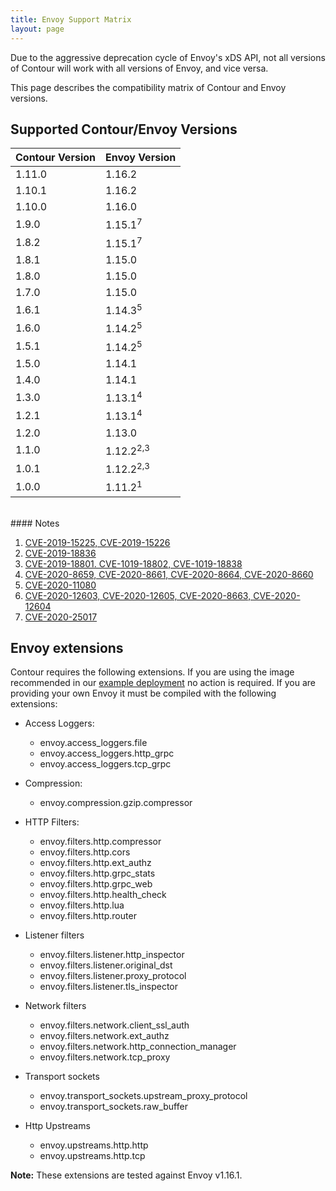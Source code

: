 ```yaml
---
title: Envoy Support Matrix
layout: page
---
```


Due to the aggressive deprecation cycle of Envoy's xDS API, not all versions of Contour will work with all versions of Envoy, and vice versa.

This page describes the compatibility matrix of Contour and Envoy versions.

## Supported Contour/Envoy Versions

| Contour Version | Envoy Version        |
| --------------- | :------------------- |
| 1.11.0          | 1.16.2               |
| 1.10.1          | 1.16.2               |
| 1.10.0          | 1.16.0               |
| 1.9.0           | 1.15.1<sup>7</sup>   |
| 1.8.2           | 1.15.1<sup>7</sup>   |
| 1.8.1           | 1.15.0               |
| 1.8.0           | 1.15.0               |
| 1.7.0           | 1.15.0               |
| 1.6.1           | 1.14.3<sup>5</sup>   |
| 1.6.0           | 1.14.2<sup>5</sup>   |
| 1.5.1           | 1.14.2<sup>5</sup>   |
| 1.5.0           | 1.14.1               |
| 1.4.0           | 1.14.1               |
| 1.3.0           | 1.13.1<sup>4</sup>   |
| 1.2.1           | 1.13.1<sup>4</sup>   |
| 1.2.0           | 1.13.0               |
| 1.1.0           | 1.12.2<sup>2,3</sup> |
| 1.0.1           | 1.12.2<sup>2,3</sup> |
| 1.0.0           | 1.11.2<sup>1</sup>   |

<br>
#### Notes

1. [CVE-2019-15225, CVE-2019-15226][1]
2. [CVE-2019-18836][2]
3. [CVE-2019-18801. CVE-1019-18802, CVE-1019-18838][4]
4. [CVE-2020-8659, CVE-2020-8661, CVE-2020-8664, CVE-2020-8660][5]
5. [CVE-2020-11080][6]
6. [CVE-2020-12603, CVE-2020-12605, CVE-2020-8663, CVE-2020-12604][7]
7. [CVE-2020-25017][8]

## Envoy extensions

Contour requires the following extensions.
If you are using the image recommended in our [example deployment][3] no action is required.
If you are providing your own Envoy it must be compiled with the following extensions:

- Access Loggers: 
  - envoy.access_loggers.file
  - envoy.access_loggers.http_grpc
  - envoy.access_loggers.tcp_grpc
  
- Compression:
  - envoy.compression.gzip.compressor
    
- HTTP Filters:
  - envoy.filters.http.compressor
  - envoy.filters.http.cors
  - envoy.filters.http.ext_authz
  - envoy.filters.http.grpc_stats
  - envoy.filters.http.grpc_web
  - envoy.filters.http.health_check
  - envoy.filters.http.lua
  - envoy.filters.http.router
   
- Listener filters
  - envoy.filters.listener.http_inspector
  - envoy.filters.listener.original_dst
  - envoy.filters.listener.proxy_protocol
  - envoy.filters.listener.tls_inspector

- Network filters
  - envoy.filters.network.client_ssl_auth
  - envoy.filters.network.ext_authz
  - envoy.filters.network.http_connection_manager
  - envoy.filters.network.tcp_proxy
  
- Transport sockets
  - envoy.transport_sockets.upstream_proxy_protocol
  - envoy.transport_sockets.raw_buffer
  
- Http Upstreams
  - envoy.upstreams.http.http
  - envoy.upstreams.http.tcp

__Note:__ These extensions are tested against Envoy v1.16.1.

[1]: https://groups.google.com/forum/#!topic/envoy-announce/Zo3ZEFuPWec
[2]: https://groups.google.com/d/msg/envoy-announce/3-8S992PUV4/t-egdelVDwAJ
[3]: {{site.github.repository_url}}/tree/{{site.github.latest_release.tag_name}}/examples/contour
[4]: https://groups.google.com/d/msg/envoy-announce/BjgUTDTKAu8/DTfMMSyCAgAJ
[5]: https://groups.google.com/forum/#!msg/envoy-announce/sVqmxy0un2s/8aq430xiHAAJ
[6]: https://groups.google.com/d/msg/envoy-announce/y4C7hXH6WrU/eRoMZ6WaAgAJ
[7]: https://groups.google.com/d/msg/envoy-announce/qrrF8klFl-I/nz12XtqmAAAJ
[8]: https://groups.google.com/g/envoy-announce/c/5P0060xsRxc/m/dhIXZLjgCAAJ
